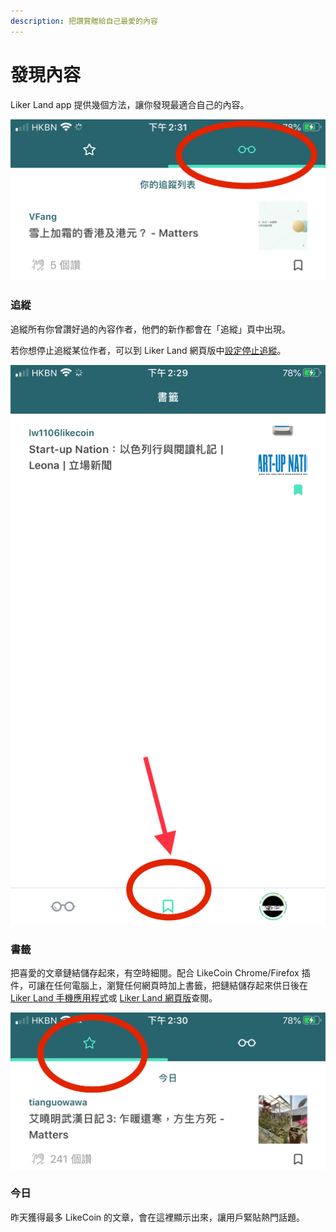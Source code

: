 ```yaml
---
description: 把讚賞贈給自己最愛的內容
---
```


# 發現內容

Liker Land app 提供幾個方法，讓你發現最適合自己的內容。

![](../../.gitbook/assets/img_2323.jpg)

### 追縱

追縱所有你曾讚好過的內容作者，他們的新作都會在「追縱」頁中出現。

若你想停止追縱某位作者，可以到 Liker Land 網頁版中[設定停止追縱](https://docs.like.co/v/zh/user-guide/liker-land/liker-land-web-app#follow-setup-4)。

![](../../.gitbook/assets/img_2321.jpg)

### 書籤

把喜愛的文章鏈結儲存起來，有空時細閱。配合 LikeCoin Chrome/Firefox 插件，可讓在任何電腦上，瀏覽任何網頁時加上書籤，把鏈結儲存起來供日後在 [Liker Land 手機應用程式](https://docs.like.co/v/zh/user-guide/liker-land/liker-land-mobile-app)或 [Liker Land 網頁版](https://docs.like.co/v/zh/user-guide/liker-land/liker-land-web-app)查閱。

![](../../.gitbook/assets/img_2322.jpg)

### 今日

昨天獲得最多 LikeCoin 的文章，會在這裡顯示出來，讓用戶緊貼熱門話題。

